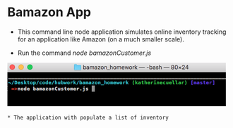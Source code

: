 # Bamazon App

* This command line node application simulates online inventory tracking for an application like Amazon (on a much smaller scale).

* Run the command _node bamazonCustomer.js_ 

![](images/1.png)

    * The application with populate a list of inventory